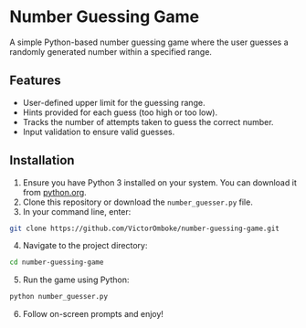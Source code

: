 # Number Guessing Game

A simple Python-based number guessing game where the user guesses a randomly generated number within a specified range.

## Features

- User-defined upper limit for the guessing range.
- Hints provided for each guess (too high or too low).
- Tracks the number of attempts taken to guess the correct number.
- Input validation to ensure valid guesses.

## Installation

1. Ensure you have Python 3 installed on your system. You can download it from [python.org](https://www.python.org/).
2. Clone this repository or download the `number_guesser.py` file.
3. In your command line, enter:

```bash
git clone https://github.com/VictorOmboke/number-guessing-game.git
```

4. Navigate to the project directory:

```bash
cd number-guessing-game
```

5. Run the game using Python:

```bash
python number_guesser.py
```

6. Follow on-screen prompts and enjoy!
